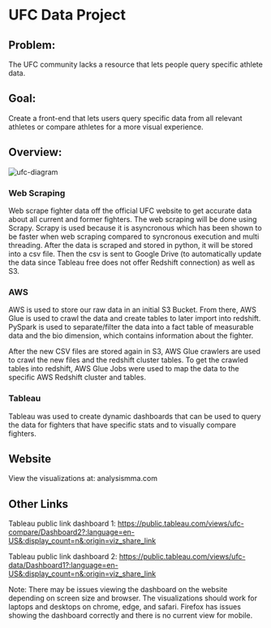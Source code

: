# UFC Data Project

## Problem:
The UFC community lacks a resource that lets people query specific athlete data.

## Goal:
Create a front-end that lets users query specific data from all relevant athletes or compare athletes for a more visual experience. 

## Overview:
![ufc-diagram](https://user-images.githubusercontent.com/23240195/218166935-f794ad91-e1d7-49ee-af03-cea53d4f88a9.png)

### Web Scraping
Web scrape fighter data off the official UFC website to get accurate data about all current and former fighters.
The web scraping will be done using Scrapy. Scrapy is used because it is asyncronous which has been shown to be faster when web scraping compared to syncronous execution and multi threading. After the data is scraped and stored in python, it will be stored into a csv file. Then the csv is sent to Google Drive (to automatically update the data since Tableau free does not offer Redshift connection) as well as S3. 

### AWS
AWS is used to store our raw data in an initial S3 Bucket. From there, AWS Glue is used to crawl the data and create tables to later import into redshift. PySpark is used to separate/filter the data into a fact table of measurable data and the bio dimension, which contains information about the fighter. 

After the new CSV files are stored again in S3, AWS Glue crawlers are used to crawl the new files and the redshift cluster tables. To get the crawled tables into redshift, AWS Glue Jobs were used to map the data to the specific AWS Redshift cluster and tables.

### Tableau
Tableau was used to create dynamic dashboards that can be used to query the data for fighters that have specific stats and to visually compare fighters.

## Website
View the visualizations at: analysismma.com

## Other Links
Tableau public link dashboard 1: https://public.tableau.com/views/ufc-compare/Dashboard2?:language=en-US&:display_count=n&:origin=viz_share_link

Tableau public link dashboard 2: https://public.tableau.com/views/ufc-data/Dashboard1?:language=en-US&:display_count=n&:origin=viz_share_link

Note: There may be issues viewing the dashboard on the website depending on screen size and browser. The visualizations should work for laptops and desktops on chrome, edge, and safari. Firefox has issues showing the dashboard correctly and there is no current view for mobile.
